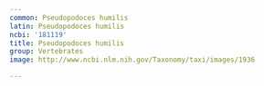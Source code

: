 ```yaml
---
common: Pseudopodoces humilis
latin: Pseudopodoces humilis
ncbi: '181119'
title: Pseudopodoces humilis
group: Vertebrates
image: http://www.ncbi.nlm.nih.gov/Taxonomy/taxi/images/1936

---
```

